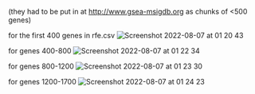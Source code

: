 (they had to be put in at http://www.gsea-msigdb.org as chunks of <500 genes)

for the first 400 genes in rfe.csv
![Screenshot 2022-08-07 at 01 20 43](https://user-images.githubusercontent.com/82537630/183268891-5f48d306-e8d5-45a5-9871-0dea8cf00c4c.png)

for genes 400-800
![Screenshot 2022-08-07 at 01 22 34](https://user-images.githubusercontent.com/82537630/183268903-13f175b6-fdc1-4bc9-9466-c034a66f9f68.png)

for genes 800-1200
![Screenshot 2022-08-07 at 01 23 30](https://user-images.githubusercontent.com/82537630/183268907-f7843e4d-4756-4603-83ce-c7aed71852e7.png)

for genes 1200-1700
![Screenshot 2022-08-07 at 01 24 23](https://user-images.githubusercontent.com/82537630/183268913-364fccba-7ea7-4d45-be82-cdf5224c2f3a.png)

